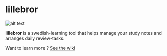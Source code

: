 # lillebror
![alt text](https://raw.githubusercontent.com/pushmatrix/fikascript/gh-pages/assets/img/flag.png)

**lillebror** is a swedish-learning tool that helps manage your study notes and arranges daily review-tasks.

Want to learn more ? [See the wiki](https://github.com/chuan-su/lillebror/wiki)
